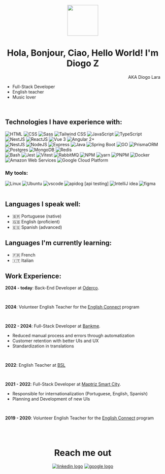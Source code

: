 <p align="center">
  <img width="100" src="https://github.com/user-attachments/assets/e9407324-7e2b-4971-a0ae-b9ca96e745e9"/>
</p>

<h1 align="center">Hola, Bonjour, Ciao, Hello World! I'm Diogo Z</h1>
<p align="right">AKA Diogo Lara</p>

- Full-Stack Developer
- English teacher
- Music lover 

<br/>

## Technologies I have experience with:

<div>
  <img src="https://skills-icons.vercel.app/api/icons?i=html" title="HTML"/>
  <img src="https://skills-icons.vercel.app/api/icons?i=css" title="CSS"/>
  <img src="https://skills-icons.vercel.app/api/icons?i=sass" title="Sass" />
  <img src="https://skills-icons.vercel.app/api/icons?i=tailwindcss" title="Tailwind CSS" />
  <img src="https://skills-icons.vercel.app/api/icons?i=js" title="JavaScript" />
  <img src="https://skills-icons.vercel.app/api/icons?i=ts" title="TypeScript" />
  <img src="https://skills-icons.vercel.app/api/icons?i=nextjs" title="NextJS" />
  <img src="https://skills-icons.vercel.app/api/icons?i=react" title="ReactJS" />
  <img src="https://skills-icons.vercel.app/api/icons?i=vue" title="Vue 3" />
  <img src="https://skills-icons.vercel.app/api/icons?i=angular" title="Angular 2+" />
</div>
<div>
  <img src="https://skills-icons.vercel.app/api/icons?i=nestjs" title="NestJS" />
  <img src="https://skills-icons.vercel.app/api/icons?i=nodejs" title="NodeJS" />
  <img src="https://skills-icons.vercel.app/api/icons?i=express" title="Express" />
  <img src="https://skills-icons.vercel.app/api/icons?i=java" title="Java" />
  <img src="https://skills-icons.vercel.app/api/icons?i=spring" title="Spring Boot" />
  <img src="https://skills-icons.vercel.app/api/icons?i=go" title="GO" />
  <img src="https://skills-icons.vercel.app/api/icons?i=prisma" title="PrismaORM" />
  <img src="https://skills-icons.vercel.app/api/icons?i=postgresql" title="Postgres" />
  <img src="https://skills-icons.vercel.app/api/icons?i=mongodb" title="MongoDB" />
  <img src="https://skills-icons.vercel.app/api/icons?i=redis" title="Redis" />
</div>
<div>
  <img src="https://skills-icons.vercel.app/api/icons?i=bash" title="Bash" />
  <img src="https://skills-icons.vercel.app/api/icons?i=jest" title="Jest" />
  <img src="https://skills-icons.vercel.app/api/icons?i=vitest" title="Vitest" />
  <img src="https://skills-icons.vercel.app/api/icons?i=rabbitmq" title="RabbitMQ" />
  <img src="https://skills-icons.vercel.app/api/icons?i=npm" title="NPM" />
  <img src="https://skills-icons.vercel.app/api/icons?i=yarn" title="yarn" />
  <img src="https://skills-icons.vercel.app/api/icons?i=pnpm" title="PNPM" />
  <img src="https://skills-icons.vercel.app/api/icons?i=docker" title="Docker" />
  <img src="https://skills-icons.vercel.app/api/icons?i=aws" title="Amazon Web Services" />
  <img src="https://skills-icons.vercel.app/api/icons?i=gcp" title="Google Cloud Platform" />
</div>

### My tools:

<div>
  <img src="https://skills-icons.vercel.app/api/icons?i=linux" title="Linux"/>
  <img src="https://skills-icons.vercel.app/api/icons?i=ubuntu" title="Ubuntu"/>
  <img src="https://skills-icons.vercel.app/api/icons?i=vscode" title="vscode"/>
  <img src="https://skills-icons.vercel.app/api/icons?i=apidog" title="apidog [api testing]"/>
  <img src="https://skills-icons.vercel.app/api/icons?i=intellijidea" title="IntelliJ idea"/>
  <img src="https://skills-icons.vercel.app/api/icons?i=figma" title="figma"/>
</div>

<br/>

## Languages I speak well:

- 🇧🇷 Portuguese (native)
- 🇬🇧 English (proficient)
- 🇪🇸 Spanish (advanced)

## Languages I'm currently learning:
- 🇫🇷 French
- 🇮🇹 Italian


## Work Experience:

**2024 - today**: Back-End Developer at [Oderço](https://oderco.com.br).

<br/>

**2024**: Volunteer English Teacher for the [English Connect](https://www.englishconnect.org/) program

<br/>

**2022 - 2024**: Full-Stack Developer at [Bankme](https://bankme.tech).
- Reduced manual process and errors through automatization
- Customer retention with better UIs and UX
- Standardization in translations

<br/>

**2022**: English Teacher at [BSL](https://www.bslidiomas.com.br/)

<br/>

**2021 - 2022**: Full-Stack Developer at [Maptriz Smart City](https://www.maptriz.com.br/contato/).
- Responsible for internationalization (Portuguese, English, Spanish)
- Planning and Development of new UIs

<br/>

**2019 - 2020**: Volunteer English Teacher for the [English Connect](https://www.englishconnect.org/) program

<br/>


<br/>

<h1 align="center">Reach me out</h1>

<div align="center">
  <a href="https://linkedin.com/in/diogo-lara" target="_blank"><img src="https://skills-icons.vercel.app/api/icons?i=linkedin" alt="linkedin logo" /></a>
  <a href="mailto:diogo.lara.dev@gmail.com" target="_blank"><img src="https://skills-icons.vercel.app/api/icons?i=gmail" alt="google logo" /></a>
</div>
